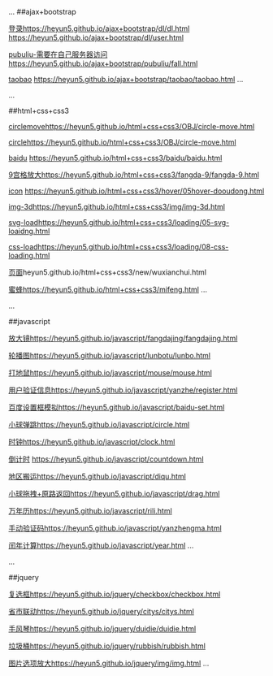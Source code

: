 ...
##ajax+bootstrap

[登录](https://heyun5.github.io/ajax+bootstrap/dl/dl.html)https://heyun5.github.io/ajax+bootstrap/dl/dl.html
https://heyun5.github.io/ajax+bootstrap/dl/user.html

[pubuliu-需要在自己服务器访问](https://heyun5.github.io/ajax+bootstrap/pubuliu/fall.html)https://heyun5.github.io/ajax+bootstrap/pubuliu/fall.html

[taobao](https://heyun5.github.io/ajax+bootstrap/taobao/taobao.html)
https://heyun5.github.io/ajax+bootstrap/taobao/taobao.html
...

...

##html+css+css3

[circlemove](https://heyun5.github.io/html+css+css3/OBJ/circle-move.html)https://heyun5.github.io/html+css+css3/OBJ/circle-move.html

[circle](https://heyun5.github.io/html+css+css3/OBJ/circle.html)https://heyun5.github.io/html+css+css3/OBJ/circle-move.html

[baidu](https://heyun5.github.io/html+css+css3/baidu/baidu.html)
https://heyun5.github.io/html+css+css3/baidu/baidu.html

[9宫格放大](https://heyun5.github.io/html+css+css3/fangda-9/fangda-9.html)https://heyun5.github.io/html+css+css3/fangda-9/fangda-9.html

[icon](https://heyun5.github.io/html+css+css3/hover/05hover-dooudong.html)
https://heyun5.github.io/html+css+css3/hover/05hover-dooudong.html

[img-3d](https://heyun5.github.io/html+css+css3/img/img-3d.html)https://heyun5.github.io/html+css+css3/img/img-3d.html

[svg-load](https://heyun5.github.io/html+css+css3/loading/05-svg-loaidng.html)https://heyun5.github.io/html+css+css3/loading/05-svg-loaidng.html

[css-load](https://heyun5.github.io/html+css+css3/loading/08-css-loading.html)https://heyun5.github.io/html+css+css3/loading/08-css-loading.html

[页面](heyun5.github.io/html+css+css3/new/wuxianchui.html)heyun5.github.io/html+css+css3/new/wuxianchui.html

[蜜蜂](https://heyun5.github.io/html+css+css3/mifeng.html)https://heyun5.github.io/html+css+css3/mifeng.html
...

...

##javascript

[放大镜](https://heyun5.github.io/javascript/fangdajing/fangdajing.html)https://heyun5.github.io/javascript/fangdajing/fangdajing.html

[轮播图](https://heyun5.github.io/javascript/lunbotu/lunbo.html)https://heyun5.github.io/javascript/lunbotu/lunbo.html

[打地鼠](https://heyun5.github.io/javascript/mouse/mouse.html)https://heyun5.github.io/javascript/mouse/mouse.html

[用户验证信息](https://heyun5.github.io/javascript/yanzhe/register.html)https://heyun5.github.io/javascript/yanzhe/register.html

[百度设置框模拟](https://heyun5.github.io/javascript/baidu-set.html)https://heyun5.github.io/javascript/baidu-set.html

[小球弹跳](https://heyun5.github.io/javascript/circle.html)https://heyun5.github.io/javascript/circle.html

[时钟](https://heyun5.github.io/javascript/clock.html)https://heyun5.github.io/javascript/clock.html

[倒计时](https://heyun5.github.io/javascript/countdown.html)
https://heyun5.github.io/javascript/countdown.html

[地区搬运](https://heyun5.github.io/javascript/diqu.html)https://heyun5.github.io/javascript/diqu.html

[小球拖拽+原路返回](https://heyun5.github.io/javascript/drag.html)https://heyun5.github.io/javascript/drag.html

[万年历](https://heyun5.github.io/javascript/rili.html)https://heyun5.github.io/javascript/rili.html

[手动验证码](https://heyun5.github.io/javascript/yanzhengma.html)https://heyun5.github.io/javascript/yanzhengma.html

[闰年计算](https://heyun5.github.io/javascript/year.html)https://heyun5.github.io/javascript/year.html
...

...

##jquery

[复选框](https://heyun5.github.io/jquery/checkbox/checkbox.html)https://heyun5.github.io/jquery/checkbox/checkbox.html

[省市联动](https://heyun5.github.io/jquery/citys/citys.html)https://heyun5.github.io/jquery/citys/citys.html

[手风琴](https://heyun5.github.io/jquery/duidie/duidie.html)https://heyun5.github.io/jquery/duidie/duidie.html

[垃圾桶](https://heyun5.github.io/jquery/rubbish/rubbish.html)https://heyun5.github.io/jquery/rubbish/rubbish.html

[图片选项放大](https://heyun5.github.io/jquery/img/img.html)https://heyun5.github.io/jquery/img/img.html
...